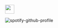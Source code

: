<!--### Contact
- **GitHub**: [JoshSCF](https://github.com/JoshSCF)
- **Twitter**: [@scfJosh](https://twitter.com/scfJosh)
- **Discord**: [Josh#5318](https://discord.com/invite/tZ7wdnT)
- **E-mail**: [me@joshl.io](mailto:me@joshl.io)-->

<!--
```python
contact_info = {
    "E-mail": "me@joshl.io",
    "GitHub": "JoshSCF",
    "Twitter": "scfJosh",
    "Discord": "Josh#5318",
    "LinkedIn": "scfJosh"
}

for platform in contact_info:
    print(f"{platform}: {contact_info[platform]}")
```-->

<a href="https://discordapp.com/invite/N9GRpSC"><img src="https://img.shields.io/discord/306153640023031820.svg?logo=discord&style=for-the-badge" height="30"></a>

![spotify-github-profile](https://spotify-github-profile.vercel.app/api/view?uid=iksp5bwu5twc1qsczc58opakk&cover_image=false)
<!--[![Top Langs](https://github-readme-stats.vercel.app/api/top-langs/?username=JoshSCF&layout=compact)](https://github.com/JoshSCF/github-readme-stats)
-->
